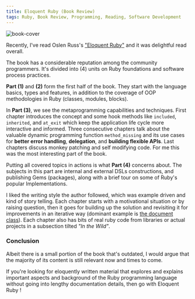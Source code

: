 ```yaml
---
title: Eloquent Ruby (Book Review)
tags: Ruby, Book Review, Programming, Reading, Software Development
---
```


<img src="{{ site.baseurl }}/public/images/eloquent-ruby-cover.jpg" class="post-image resize-30" alt="book-cover" />

Recently, I've read Oslen Russ's <a href="https://amzn.com/0321584104" target="_blank">"Eloquent Ruby"</a> and it was delightful read overall.

The book has a considerable reputation among the community programmers. It's divided into (4) units on Ruby foundations and software process practices.

**Part (1)** and **(2)** form the first half of the book. They start with the language basics, types and features, in addition to the coverage of OOP methodologies in Ruby (classes, modules, blocks).

In **Part (3)**, we see the metaprogramming capabilities and techniques. First chapter introduces the concept and some hook methods like `included`, `inherited`, and `at_exit` which keep the application life cycle more interactive and informed. Three consecutive chapters talk about the valuable dynamic programming function `method_missing` and its use cases for **better error handling**, **delegation**, and **building flexible APIs**. Last chapters discuss monkey patching and self modifying code. For me this was the most interesting part of the book.
<!-- post-excerpt -->

Putting all covered topics in actions is what **Part (4)** concerns about. The subjects in this part are internal and external DSLs constructions, and publishing Gems (packages), along with a brief tour on some of Ruby's popular Implementations.

I liked the writing style the author followed, which was example driven and kind of story telling. Each chapter starts with a motivational situation or by raising question, then it goes for building up the solution and revisiting it for improvements in an iterative way (dominant example is [the document class](https://rubygems.org/gems/document/)). Each chapter also has bits of real ruby code from libraries or actual projects in a subsection tilted *"In the Wild"*.

### **Conclusion**
 Albeit there is a small portion of the book that's outdated, I would argue that the majority of its content is still relevant now and times to come.

 If you're looking for eloquently written material that explores and explains important aspects and background of the Ruby programming language without going into lengthy documentation details, then go with Eloquent Ruby !
